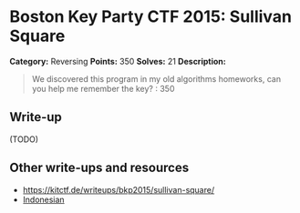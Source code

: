 # Boston Key Party CTF 2015: Sullivan Square

**Category:** Reversing
**Points:** 350
**Solves:** 21
**Description:**

> We discovered this program in my old algorithms homeworks, can you help me remember the key? : 350

## Write-up

(TODO)

## Other write-ups and resources

* <https://kitctf.de/writeups/bkp2015/sullivan-square/>
* [Indonesian](http://blog.rentjong.net/2015/03/boston-key-party-2015-sullivan-square.html)